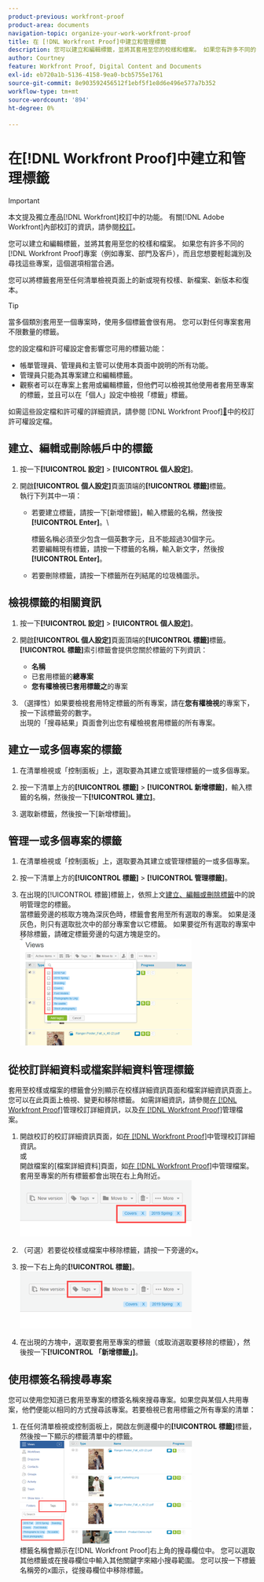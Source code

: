 ```yaml
---
product-previous: workfront-proof
product-area: documents
navigation-topic: organize-your-work-workfront-proof
title: 在 [!DNL Workfront Proof]中建立和管理標籤
description: 您可以建立和編輯標籤，並將其套用至您的校樣和檔案。 如果您有許多不同的 [!DNL Workfront Proof] 專案，例如專案、部門及客戶，而且您想要輕鬆識別及尋找這些專案，這非常合適。
author: Courtney
feature: Workfront Proof, Digital Content and Documents
exl-id: eb720a1b-5136-4158-9ea0-bcb5755e1761
source-git-commit: 8e903592456512f1ebf5f1e8d6e496e577a7b352
workflow-type: tm+mt
source-wordcount: '894'
ht-degree: 0%

---
```


# 在[!DNL Workfront Proof]中建立和管理標籤

>[!IMPORTANT]
>
>本文提及獨立產品[!DNL Workfront]校訂中的功能。 有關[!DNL Adobe Workfront]內部校訂的資訊，請參閱[校訂](../../../review-and-approve-work/proofing/proofing.md)。

您可以建立和編輯標籤，並將其套用至您的校樣和檔案。 如果您有許多不同的[!DNL Workfront Proof]專案（例如專案、部門及客戶），而且您想要輕鬆識別及尋找這些專案，這個選項相當合適。

您可以將標籤套用至任何清單檢視頁面上的新或現有校樣、新檔案、新版本和復本。

>[!TIP]
>
>當多個類別套用至一個專案時，使用多個標籤會很有用。 您可以對任何專案套用不限數量的標籤。

您的設定檔和許可權設定會影響您可用的標籤功能：

* 帳單管理員、管理員和主管可以使用本頁面中說明的所有功能。
* 管理員只能為其專案建立和編輯標籤。
* 觀察者可以在專案上套用或編輯標籤，但他們可以檢視其他使用者套用至專案的標籤，並且可以在「個人」設定中檢視「標籤」標籤。

如需這些設定檔和許可權的詳細資訊，請參閱 [!DNL Workfront Proof][&#128279;](../../../workfront-proof/wp-acct-admin/account-settings/proof-perm-profiles-in-wp.md)中的校訂許可權設定檔。

## 建立、編輯或刪除帳戶中的標籤

1. 按一下&#x200B;**[!UICONTROL 設定]** > **[!UICONTROL 個人設定]**。

1. 開啟&#x200B;**[!UICONTROL 個人設定]**&#x200B;頁面頂端的&#x200B;**[!UICONTROL 標籤]**&#x200B;標籤。\
   執行下列其中一項：

   * 若要建立標籤，請按一下[新增標籤] **&#x200B;**，輸入標籤的名稱，然後按&#x200B;**[!UICONTROL Enter]**。\

     標籤名稱必須至少包含一個英數字元，且不能超過30個字元。\
      若要編輯現有標籤，請按一下標籤的名稱，輸入新文字，然後按&#x200B;**[!UICONTROL Enter]**。

   * 若要刪除標籤，請按一下標籤所在列結尾的垃圾桶圖示。

## 檢視標籤的相關資訊

1. 按一下&#x200B;**[!UICONTROL 設定]** > **[!UICONTROL 個人設定]**。

1. 開啟&#x200B;**[!UICONTROL 個人設定]**&#x200B;頁面頂端的&#x200B;**[!UICONTROL 標籤]**&#x200B;標籤。\
   **[!UICONTROL 標籤]**&#x200B;索引標籤會提供您關於標籤的下列資訊：

   * **名稱**
   * 已套用標籤的&#x200B;**總專案**
   * **您有權檢視已套用標籤之**&#x200B;的專案

1. （選擇性）如果要檢視套用特定標籤的所有專案，請在&#x200B;**您有權檢視**&#x200B;的專案下，按一下該標籤旁的數字。\
   出現的「搜尋結果」頁面會列出您有權檢視套用標籤的所有專案。

## 建立一或多個專案的標籤

1. 在清單檢視或「控制面板」上，選取要為其建立或管理標籤的一或多個專案。
1. 按一下清單上方的&#x200B;**[!UICONTROL 標籤]** > **[!UICONTROL 新增標籤]**，輸入標籤的名稱，然後按一下&#x200B;**[!UICONTROL 建立]**。

1. 選取新標籤，然後按一下[新增標籤]。**&#x200B;**

## 管理一或多個專案的標籤

1. 在清單檢視或「控制面板」上，選取要為其建立或管理標籤的一或多個專案。
1. 按一下清單上方的&#x200B;**[!UICONTROL 標籤]** > **[!UICONTROL 管理標籤]**。

1. 在出現的[!UICONTROL 標籤]標籤上，依照上文[建立、編輯或刪除標籤](https://support.workfront.com/knowledge/articles/115004379508/en-us?brand_id=662728&return_to=%2Fhc%2Fen-us%2Farticles%2F115004379508#CreatingEditingDeletingTag)中的說明管理您的標籤。\
   當標籤旁邊的核取方塊為深灰色時，標籤會套用至所有選取的專案。 如果是淺灰色，則只有選取批次中的部分專案會以它標籤。 如果要從所有選取的專案中移除標籤，請確定標籤旁邊的勾選方塊是空的。\
   ![Tags_menu_-_Dark_and_light_checks.png](assets/tags-menu---dark-and-light-checks-350x217.png)

## 從校訂詳細資料或檔案詳細資料管理標籤

套用至校樣或檔案的標籤會分別顯示在校樣詳細資訊頁面和檔案詳細資訊頁面上。 您可以在此頁面上檢視、變更和移除標籤。 如需詳細資訊，請參閱[在 [!DNL Workfront Proof]](../../../workfront-proof/wp-work-proofsfiles/manage-your-work/manage-proof-details.md)管理校訂詳細資訊，以及[在 [!DNL Workfront Proof]](../../../workfront-proof/wp-work-proofsfiles/manage-your-work/manage-files.md)管理檔案。

1. 開啟校訂的校訂詳細資訊頁面，如[在 [!DNL Workfront Proof]](../../../workfront-proof/wp-work-proofsfiles/manage-your-work/manage-proof-details.md)中管理校訂詳細資訊。\
   或\
   開啟檔案的[檔案詳細資料]頁面，如[在 [!DNL Workfront Proof]](../../../workfront-proof/wp-work-proofsfiles/manage-your-work/manage-files.md)中管理檔案。\
   套用至專案的所有標籤都會出現在右上角附近。\
   ![Tags_on_Details_page.png](assets/tags-on-details-page-350x114.png)

1. （可選）若要從校樣或檔案中移除標籤，請按一下旁邊的x。
1. 按一下右上角的&#x200B;**[!UICONTROL 標籤]**。\
   ![Tags_button_on_Details_page.png](assets/tags-button-on-details-page-350x116.png)

1. 在出現的方塊中，選取要套用至專案的標籤（或取消選取要移除的標籤），然後按一下&#x200B;**[!UICONTROL 「新增標籤」]**。

## 使用標簽名稱搜尋專案

您可以使用您知道已套用至專案的標簽名稱來搜尋專案。如果您與某個人共用專案，他們便能以相同的方式搜尋該專案。若要檢視已套用標籤之所有專案的清單：

1. 在任何清單檢視或控制面板上，開啟左側邊欄中的&#x200B;**[!UICONTROL 標籤]**&#x200B;標籤，然後按一下顯示的標籤清單中的標籤。\
   ![Searching_by_tag.png](assets/searching-by-tag-350x209.png)\
   標籤名稱會顯示在[!DNL Workfront Proof]右上角的搜尋欄位中。 您可以選取其他標籤或在搜尋欄位中輸入其他關鍵字來縮小搜尋範圍。 您可以按一下標籤名稱旁的x圖示，從搜尋欄位中移除標籤。
